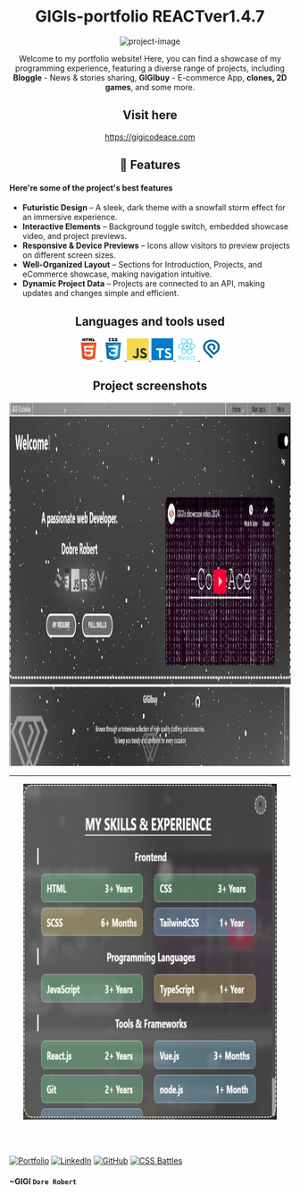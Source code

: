 <h1 align="center" id="title">GIGIs-portfolio  REACTver1.4.7</h1>

<p align="center">
  <img src="https://raw.githubusercontent.com/GIGIsOtherStuff/mainWebMedia/refs/heads/main/AppImages/others/mainWeb.ico" alt="project-image">
</p>

<p id="description" align="center">
Welcome to my portfolio website! Here, you can find a showcase of my programming experience, featuring a diverse range of projects, including
<strong>Bloggle</strong> - News & stories sharing,
<strong>GIGIbuy</strong> - E-commerce App,
<strong>clones, 2D games</strong>, and some more.
</p>

<h2 align="center">Visit here</h2>

<div align="center">
  <a href="https://gigicodeace.com">https://gigicodeace.com</a>
</div>
<h2 align="center">🧐 Features</h2>

<h4>Here're some of the project's best features</h4>

* **Futuristic Design** – A sleek, dark theme with a snowfall storm effect for an immersive experience.  
* **Interactive Elements** – Background toggle switch, embedded showcase video, and project previews.  
* **Responsive & Device Previews** – Icons allow visitors to preview projects on different screen sizes.  
* **Well-Organized Layout** – Sections for Introduction, Projects, and eCommerce showcase, making navigation intuitive.  
* **Dynamic Project Data** – Projects are connected to an API, making updates and changes simple and efficient.

<h2 align="center">Languages and tools used</h2>
<p align="center">
  </a>
  <a href="https://www.w3.org/html/" target="_blank" rel="noreferrer">
    <img src="https://raw.githubusercontent.com/devicons/devicon/master/icons/html5/html5-original-wordmark.svg"
            alt="html5" width="40" height="40" />
  </a>
    <a href="https://tailwindcss.com/" target="_blank" rel="noreferrer">
      <img src="https://raw.githubusercontent.com/GIGIsOtherStuff/mainWebMedia/main/AppImages/Languages/Colored/css3-original.png" 
            alt="tailwind" width="40" height="40" />
  </a>
    <a href="https://developer.mozilla.org/en-US/docs/Web/JavaScript" target="_blank" rel="noreferrer">
      <img src="https://raw.githubusercontent.com/devicons/devicon/master/icons/javascript/javascript-original.svg" 
            alt="javascript" width="40" height="40" />
  </a>
    <a href="https://www.typescriptlang.org/" target="_blank" rel="noreferrer">
      <img src="https://raw.githubusercontent.com/devicons/devicon/master/icons/typescript/typescript-original.svg" 
            alt="typescript" width="40" height="40"/>
  </a>
    <a href="https://reactjs.org/" target="_blank" rel="noreferrer">
      <img src="https://raw.githubusercontent.com/devicons/devicon/master/icons/react/react-original-wordmark.svg" 
            alt="react" width="40" height="40" />
  </a>
        <a href="https://reactjs.org/" target="_blank" rel="noreferrer">
      <img src="  https://raw.githubusercontent.com/GIGIsOtherStuff/mainWebMedia/main/AppImages/Tools/IPinfo.png" 
            alt="react" width="40" height="40" />
  </a>
</a></p>

<div align="center">
<h2>Project screenshots</h2>

  <img src="https://raw.githubusercontent.com/GIGIsOtherStuff/mainWebMedia/refs/heads/main/AppImages/others/pageOverview.png" alt="project-screenshot" width="100%" height="650"><hr/>
  <img src="https://raw.githubusercontent.com/GIGIsOtherStuff/mainWebMedia/refs/heads/main/AppImages/others/skills.png" alt="project-screenshot" width="90%" height="600">
</div>

<br></br>

[![Portfolio](https://img.shields.io/badge/Portfolio-62b1ff?style=for-the-badge&logo=web&logoColor=white)](https://www.gigicodeace.com)
[![LinkedIn](https://img.shields.io/badge/LinkedIn-3e3eff?style=for-the-badge&logo=linkedin&logoColor=white)](https://www.linkedin.com/in/dobre-robert-03653b331/)
[![GitHub](https://img.shields.io/badge/GitHub-2f2f2f?style=for-the-badge&logo=github&logoColor=white)](https://github.com/GIGI-CodeAce)
[![CSS Battles](https://img.shields.io/badge/CSS%20Battles-ff6e96?style=for-the-badge&logo=css3&logoColor=white)](https://cssbattle.dev/player/gigi)

  <b></b>
   <h4>~GIGI <code>Dore Robert</code></h4>
</footer>